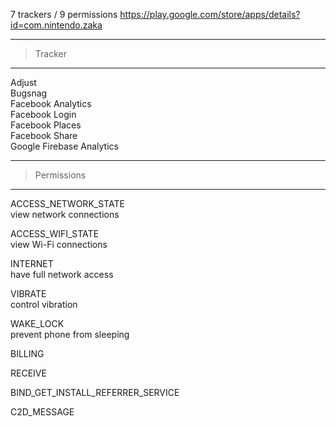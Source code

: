 7 trackers / 9 permissions
https://play.google.com/store/apps/details?id=com.nintendo.zaka

----
> Tracker
----

Adjust  
Bugsnag  
Facebook Analytics  
Facebook Login  
Facebook Places  
Facebook Share  
Google Firebase Analytics

----
> Permissions
----

ACCESS_NETWORK_STATE  
view network connections

ACCESS_WIFI_STATE  
view Wi-Fi connections

INTERNET  
have full network access

VIBRATE  
control vibration

WAKE_LOCK  
prevent phone from sleeping

BILLING  

RECEIVE  

BIND_GET_INSTALL_REFERRER_SERVICE  

C2D_MESSAGE 
